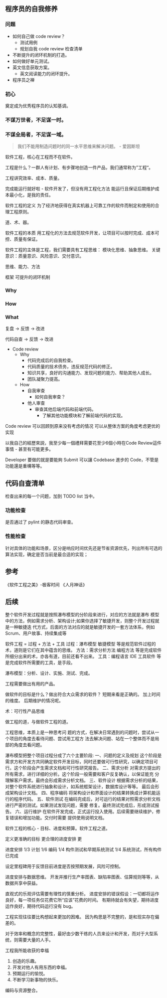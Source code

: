## 程序员的自我修养


### 问题
- 如何自己做 code review？
  - 测试用例
  - 规划自我 code review 检查清单
- 不断提升的闭环机制的打造。
- 如何做好单元测试。
- 英文信息获取方案。
  - 英文阅读能力的闭环提升。
- 程序员之禅

### 初心
奠定成为优秀程序员的认知基调。

### 不谋万世者，不足谋一时。

### 不谋全局者，不足谋一域。

> 我们不能用制造问题时的同一水平思维来解决问题。 - 爱因斯坦

软件工程，核心在工程而不在软件。

工程是什么？一群人有计划、有步骤地创造一件产品，我们通常称为”工程“。

工程讲究效率、成本、质量。

完成能运行就好啦 - 软件开发了，但没有用工程化方法
能运行且保证后期维护成本最小化，是我的责任。

软件工程的定义
为了经济地获得在真实机器上可靠工作的软件而制定和使用的合理工程原则。

道、术、器。

软件工程的本质
用工程化的方法去规范软件开发，让项目可以按时完成、成本可控、质量有保证。

软件工程的主体是工程，我们需要具有工程思维：
模块化思维、抽象思维。
关键意识：质量意识、风险意识、交付意识。


思维、能力、方法

框架
可提升的闭环机制


### Why

### How

### What


复盘 -> 反馈 -> 改进

代码自查 -> 反馈 -> 改进

* Code review
    * Why
        * 代码完成后的自我检查。
        * 代码质量的技术债务，违反规范代码的修正。
        * 知识共享，良好的沟通能力、发现问题的能力、帮助其他人成长。
        * 团队凝聚力提高。
    * How
        * 自我审查
            * 如何自我审查？
        * 他人审查
            * 审查其他后端代码和前端代码。
                * 了解其他功能模块和了解前端代码的实现。


Code review 
可以回顾到原来没有考虑的情况
可以从整体方案的角度考虑更优的实现

以我自己的經歷來説，我至少每一個禮拜需要花至少6個小時在Code Review這件事情 - 甚至有可能更多。

Developer 要做的就是要能夠 Submit 可以讓 Codebase 進步的 Code，不管是功能還是重構等等。


## 代码自查清单

检查出来的每一个问题，加到 TODO list 当中。

### 功能检查
是否通过了 pylint 的静态代码审查。

### 性能检查
针对具体的功能和场景，区分是响应时间优先还是节省资源优先，列出所有可选的算法实现，确定是否当前是最合适的实现；



## 参考
《软件工程之美》-极客时间
《人月神话》


## 后续



整个软件开发过程就是按照瀑布模型的分阶段来进行，对应的方法就是瀑布
 模型中的方法，例如需求分析、架构设计;如果你选择了敏捷开发，则整个开发过程就是一种敏捷迭
 代方式，后面的方法对应的就是敏捷开发的一套方法体系，例如Scrum、用户故事、持续集成等

软件工程 = 过程 + 方法 + 工具
过程：瀑布模型 敏捷模型 等是规范软件过程的术，道则是它们在其中蕴含的思维。
方法：需求分析方法 编程方法 等是完成软件所细分出来的术，亦各有道，目前还看不出来。
工具：编程语言 IDE 工具软件 等是完成软件所需要的工具，是手段。

瀑布模型：分析、设计、实施、测试、完成。

工程需要做出有用的产品。

做软件的目标是什么？做出符合大众需求的软件？
短期来看是正确的。
加上时间的维度。
后期维护的情况呢。

术：可行性产品思维

做工程的道，与做软件工程的道。

工程思维，本质上是一种思考问 题的方式，在解决日常遇到的问题时，尝试从一个项目的角度去看待问题、尝试用工程方 法去解决问题、站在一个整体而不是局部的角度去看问题。

瀑布模型把整个项目过程分成了六个主要阶段:
一、问题的定义及规划
这个阶段是需求方和开发方共同确定软件开发目标，同时还要做可行性研究，以确定项目可
行。这个阶段会产生需求文档和可行性研究报告。
二、需求分析
对需求方提出的所有需求，进行详细的分析。这个阶段一般需要和客户反复确认，以保证能充
分理解客户需求。最终会形成需求分析文档。
三、软件设计
根据需求分析的结果，对整个软件系统进行抽象和设计，如系统框架设计，数据库设计等等。
最后会形成架构设计文档。
四、程序编码
将架构设计和界面设计的结果转换成计算机能运行的程序代码。
五、软件测试
在编码完成后，对可运行的结果对照需求分析文档进行严密的测试。如果测试发现问题，需要
修复。最终测试完成后，形成测试报告。
六、运行维护
在软件开发完成，正式运行投入使用。后续需要继续维护，修复错误和增加功能。交付时需要
提供使用说明文档。

软件工程的核心 - 目标、进度和预算。软件工程之道。

定义更准确的目标
更合理的进度安排
更

进度安排
1/3 计划
1/6 编码
1/4 构件测试和早期系统测试
1/4 系统测试，所有构件已完成

设定里程碑用于反馈目前进度是否按预期发展，风险可控制。

进度安排与数据思维。
开发并推行生产率图表、缺陷率图表、估算规则等等，从数据共享中获益。

直观式的乐观评估需要有理性的慎重分析。
进度安排的错误假设：一切都将运作良好，每一项任务仅花费它所“应该”花费的时间。
有期待就会有失望，期待进度运作良好，期待代码运行没有 bug。

工程实现往往要比构想起来更加的困难。
因为构思是不完整的，是和现实存在偏差的。

对于效率和概念的完整性，最好由少数干练的人员来设计和开发，而对于大型系统，则需要大量的人手。

工程我所能收获的幸福
1. 创造的乐趣。
2. 开发对他人有用东西的幸福。
3. 预期运行的愉悦。
4. 不断学习新事物的快乐。

编码与资源整合。